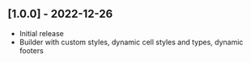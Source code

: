 ## [1.0.0] - 2022-12-26

- Initial release
- Builder with custom styles, dynamic cell styles and types, dynamic footers
